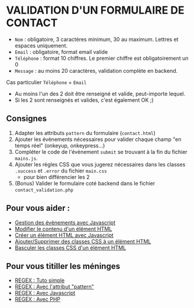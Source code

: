 # VALIDATION D'UN FORMULAIRE DE CONTACT 

- `Nom` : obligatoire, 3 caractères minimum, 30 au maximum. Lettres et espaces uniquement.
- `Email` : obligatoire, format email valide
- `Téléphone` : format 10 chiffres. Le premier chiffre est obligatoirement un 0
- `Message` : au moins 20 caractères, validation complète en backend.

Cas particulier `Téléphone` + `Email`
- Au moins l'un des 2 doit être renseigné et valide, peut-importe lequel.
- Si les 2 sont renseignés et valides, c'est également OK ;)



## Consignes 

1) Adapter les attributs `pattern` du formulaire (`contact.html`)
2) Ajouter les évènements nécessaires pour valider chaque champ "en temps réel" (onkeyup, onkeypress...)
3) Compléter le code de l'évènement `submit` se trouvant à la fin du fichier `mains.js`.
4) Ajouter les règles CSS que vous jugerez nécessaires dans les classes `.success` et `.error` du fichier `main.css`
    - pour bien différencier les 2
5) (Bonus) Valider le formulaire coté backend dans le fichier `contact_validation.php`


## Pour vous aider : 

- [Gestion des évènements avec Javascript](https://www.pierre-giraud.com/javascript-apprendre-coder-cours/addeventlistener-gestion-evenement/)
- [Modifier le contenu d'un élément HTML](https://www.w3schools.com/jsref/prop_html_innerhtml.asp)
- [Créer un élément HTML avec Javascript](https://developer.mozilla.org/fr/docs/Web/API/Document/createElement)
- [Ajouter/Supprimer des classes CSS à un élément HTML](https://www.w3schools.com/jsref/prop_element_classlist.asp)
- [Basculer les classes CSS d'un élément HTML](https://www.w3schools.com/howto/howto_js_toggle_class.asp)


## Pour vous titiller les méninges

- [REGEX : Tuto simple](https://www.lucaswillems.com/fr/articles/25/tutoriel-pour-maitriser-les-expressions-regulieres)
- [REGEX : Avec l'attribut "pattern"](https://montrezvous.net/developpement-web/controles-de-formulaires-en-html5.html)
- [REGEX : Avec Javascript](https://developer.mozilla.org/fr/docs/Web/JavaScript/Reference/Objets_globaux/RegExp)
- [REGEX : Avec PHP](https://g-rossolini.developpez.com/tutoriels/php/regex/?page=fonctions)